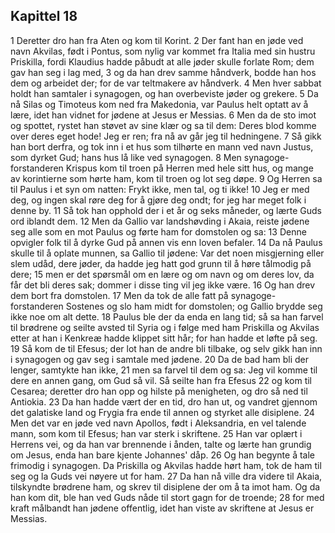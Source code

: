## Kapittel 18

1 Deretter dro han fra Aten og kom til Korint.
2 Der fant han en jøde ved navn Akvilas, født i Pontus, som nylig var kommet fra Italia med sin hustru Priskilla, fordi Klaudius hadde påbudt at alle jøder skulle forlate Rom; dem gav han seg i lag med,
3 og da han drev samme håndverk, bodde han hos dem og arbeidet der; for de var teltmakere av håndverk.
4 Men hver sabbat holdt han samtaler i synagogen, og han overbeviste jøder og grekere.
5 Da nå Silas og Timoteus kom ned fra Makedonia, var Paulus helt optatt av å lære, idet han vidnet for jødene at Jesus er Messias.
6 Men da de sto imot og spottet, rystet han støvet av sine klær og sa til dem: Deres blod komme over deres eget hode! Jeg er ren; fra nå av går jeg til hedningene.
7 Så gikk han bort derfra, og tok inn i et hus som tilhørte en mann ved navn Justus, som dyrket Gud; hans hus lå like ved synagogen.
8 Men synagoge-forstanderen Krispus kom til troen på Herren med hele sitt hus, og mange av korintierne som hørte ham, kom til troen og lot seg døpe.
9 Og Herren sa til Paulus i et syn om natten: Frykt ikke, men tal, og ti ikke!
10 Jeg er med deg, og ingen skal røre deg for å gjøre deg ondt; for jeg har meget folk i denne by.
11 Så tok han opphold der i et år og seks måneder, og lærte Guds ord iblandt dem.
12 Men da Gallio var landshøvding i Akaia, reiste jødene seg alle som en mot Paulus og førte ham for domstolen og sa:
13 Denne opvigler folk til å dyrke Gud på annen vis enn loven befaler.
14 Da nå Paulus skulle til å oplate munnen, sa Gallio til jødene: Var det noen misgjerning eller slem udåd, dere jøder, da hadde jeg hatt god grunn til å høre tålmodig på dere;
15 men er det spørsmål om en lære og om navn og om deres lov, da får det bli deres sak; dommer i disse ting vil jeg ikke være.
16 Og han drev dem bort fra domstolen.
17 Men da tok de alle fatt på synagoge-forstanderen Sostenes og slo ham midt for domstolen; og Gallio brydde seg ikke noe om alt dette.
18 Paulus ble der da enda en lang tid; så sa han farvel til brødrene og seilte avsted til Syria og i følge med ham Priskilla og Akvilas etter at han i Kenkreæ hadde klippet sitt hår; for han hadde et løfte på seg.
19 Så kom de til Efesus; der lot han de andre bli tilbake, og selv gikk han inn i synagogen og gav seg i samtale med jødene.
20 Da de bad ham bli der lenger, samtykte han ikke,
21 men sa farvel til dem og sa: Jeg vil komme til dere en annen gang, om Gud så vil. Så seilte han fra Efesus
22 og kom til Cesarea; deretter dro han opp og hilste på menigheten, og dro så ned til Antiokia.
23 Da han hadde vært der en tid, dro han ut, og vandret gjennom det galatiske land og Frygia fra ende til annen og styrket alle disiplene.
24 Men det var en jøde ved navn Apollos, født i Aleksandria, en vel talende mann, som kom til Efesus; han var sterk i skriftene.
25 Han var oplært i Herrens vei, og da han var brennende i ånden, talte og lærte han grundig om Jesus, enda han bare kjente Johannes' dåp.
26 Og han begynte å tale frimodig i synagogen. Da Priskilla og Akvilas hadde hørt ham, tok de ham til seg og la Guds vei nøyere ut for ham.
27 Da han nå ville dra videre til Akaia, tilskyndte brødrene ham, og skrev til disiplene der om å ta imot ham. Og da han kom dit, ble han ved Guds nåde til stort gagn for de troende;
28 for med kraft målbandt han jødene offentlig, idet han viste av skriftene at Jesus er Messias.
